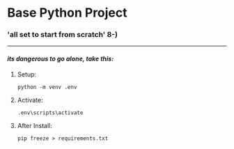 # Base Python Project
### 'all set to start from scratch' 8-)
---

#### ___its dangerous to go alone, take this:___

1. Setup:
    ```
    python -m venv .env
    ```
2. Activate:
    ```
    .env\scripts\activate
    ```
3. After Install:
    ```
    pip freeze > requirements.txt
    ```
